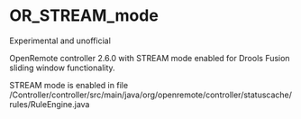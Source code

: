 # OR_STREAM_mode

Experimental and unofficial

OpenRemote controller 2.6.0 with STREAM mode enabled for Drools Fusion sliding window functionality.

STREAM mode is enabled in file /Controller/controller/src/main/java/org/openremote/controller/statuscache/rules/RuleEngine.java
